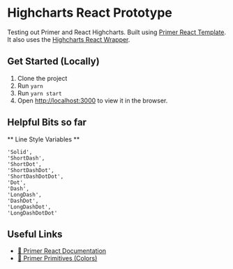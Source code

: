 # Highcharts React Prototype

Testing out Primer and React Highcharts. Built using [Primer React Template](https://github.com/primer/react-template). It also uses the [Highcharts React Wrapper](https://github.com/highcharts/highcharts-react).

## Get Started (Locally)

1. Clone the project
2. Run `yarn`
3. Run `yarn start`
4. Open [http://localhost:3000](http://localhost:3000) to view it in the browser.

## Helpful Bits so far

** Line Style Variables **

```
'Solid',
'ShortDash',
'ShortDot',
'ShortDashDot',
'ShortDashDotDot',
'Dot',
'Dash',
'LongDash',
'DashDot',
'LongDashDot',
'LongDashDotDot'
```

## Useful Links

-   [🧠 Primer React Documentation](https://primer.style/react/)
-   [🌈 Primer Primitives (Colors)](https://primer.style/primitives/colors)
